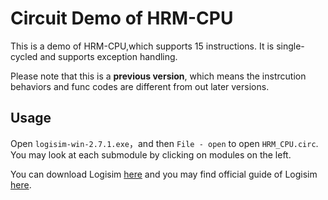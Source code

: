 # Circuit Demo of HRM-CPU

This is a demo of HRM-CPU,which supports 15 instructions. It is single-cycled and supports exception handling.

Please note that this is a **previous version**, which means the instrcution behaviors and func codes are different from out later versions.

## Usage

Open `logisim-win-2.7.1.exe`，and then `File - open` to open `HRM_CPU.circ`.  You may look at each submodule by clicking on modules on the left.

You can download Logisim [here](http://www.cburch.com/logisim/download.html) and you may find official guide of Logisim [here](http://www.cburch.com/logisim/docs.html).